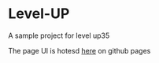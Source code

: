 # Level-UP
A sample project for level up35


The page UI is hotesd [here](https://mozzy22.github.io/Event-level-App/html/Front.html) on github pages
